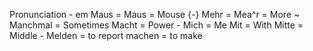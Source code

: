 Pronunciation - em
Maus = Maus = Mouse {-}
Mehr  = Mea^r = More ~
Manchmal = Sometimes
Macht = Power -
Mich = Me
Mit = With
Mitte = Middle -
Melden  = to report
machen  = to make